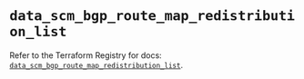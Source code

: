 # `data_scm_bgp_route_map_redistribution_list`

Refer to the Terraform Registry for docs: [`data_scm_bgp_route_map_redistribution_list`](https://registry.terraform.io/providers/paloaltonetworks/scm/1.0.2/docs/data-sources/bgp_route_map_redistribution_list).
